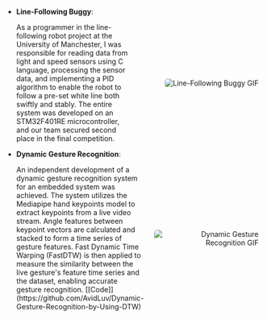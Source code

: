 - <strong>Line-Following Buggy</strong>: 
    <div style="display: flex; justify-content: space-between; align-items: center;">
        <div style="flex: 1;">
            As a programmer in the line-following robot project at the University of Manchester, I was responsible for reading data from light and speed sensors using C language, processing the sensor data, and implementing a PID algorithm to enable the robot to follow a pre-set white line both swiftly and stably. The entire system was developed on an STM32F401RE microcontroller, and our team secured second place in the final competition.
        </div>
        <div style="flex: 1; text-align: right; padding-left: 20px;">
            <img src="static/assets/line_following_buggy.gif" alt="Line-Following Buggy GIF" style="max-width: 500px; border-radius: 5px;"/>
        </div>
    </div>

- <strong>Dynamic Gesture Recognition</strong>: 
    <div style="display: flex; justify-content: space-between; align-items: center;">
        <div style="flex: 1;">
            An independent development of a dynamic gesture recognition system for an embedded system was achieved. The system utilizes the Mediapipe hand keypoints model to extract keypoints from a live video stream. Angle features between keypoint vectors are calculated and stacked to form a time series of gesture features. Fast Dynamic Time Warping (FastDTW) is then applied to measure the similarity between the live gesture's feature time series and the dataset, enabling accurate gesture recognition. [[Code]](https://github.com/AvidLuv/Dynamic-Gesture-Recognition-by-Using-DTW)
        </div>
        <div style="flex: 1; text-align: right; padding-left: 20px;">
            <img src="static/assets/dynamic_gesture_recognition.gif" alt="Dynamic Gesture Recognition GIF" style="max-width: 500px; border-radius: 5px;"/>
        </div>
    </div>
